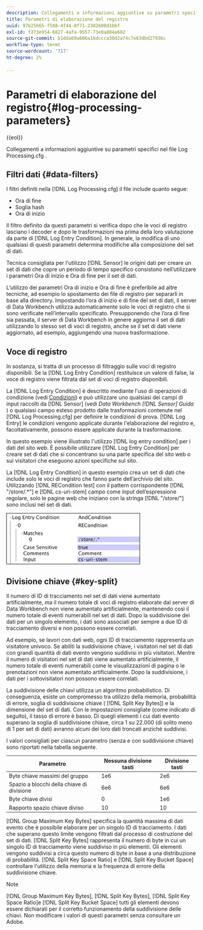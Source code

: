 ```yaml
---
description: Collegamenti a informazioni aggiuntive su parametri specifici nel file Log Processing.cfg .
title: Parametri di elaborazione del registro
uuid: 97b25665-f588-4f44-8f71-2382600d1b6f
exl-id: f373e954-6827-4afa-9557-73e0a884a602
source-git-commit: b1dda69a606a16dccca30d2a74c7e63dbd27936c
workflow-type: tm+mt
source-wordcount: '717'
ht-degree: 2%

---
```


# Parametri di elaborazione del registro{#log-processing-parameters}

{{eol}}

Collegamenti a informazioni aggiuntive su parametri specifici nel file Log Processing.cfg .

<!--
c_data_filters.xml
-->

## Filtri dati {#data-filters}

I filtri definiti nella [!DNL Log Processing.cfg] il file include quanto segue:

* Ora di fine
* Soglia hash
* Ora di inizio

Il filtro definito da questi parametri si verifica dopo che le voci di registro lasciano i decoder e dopo le trasformazioni ma prima della loro valutazione da parte di [!DNL Log Entry Condition]. In generale, la modifica di uno qualsiasi di questi parametri determina modifiche alla composizione del set di dati.

Tecnica consigliata per l&#39;utilizzo [!DNL Sensor] le origini dati per creare un set di dati che copre un periodo di tempo specifico consistono nell’utilizzare i parametri Ora di inizio e Ora di fine per il set di dati.

L’utilizzo dei parametri Ora di inizio e Ora di fine è preferibile ad altre tecniche, ad esempio lo spostamento dei file di registro per separarli in base alla directory. Impostando l’ora di inizio e di fine del set di dati, il server di Data Workbench utilizza automaticamente solo le voci di registro che si sono verificate nell’intervallo specificato. Presupponendo che l’ora di fine sia passata, il server di Data Workbench in genere aggiorna il set di dati utilizzando lo stesso set di voci di registro, anche se il set di dati viene aggiornato, ad esempio, aggiungendo una nuova trasformazione.

<!--
c_log_entry_con.xml
-->

## Voce di registro

In sostanza, si tratta di un processo di filtraggio sulle voci di registro disponibili. Se la [!DNL Log Entry Condition] restituisce un valore di false, la voce di registro viene filtrata dal set di voci di registro disponibili.

La [!DNL Log Entry Condition] è descritto mediante l&#39;uso di operazioni di condizione (vedi [Condizioni](../../../home/c-dataset-const-proc/c-conditions/c-abt-cond.md)) e può utilizzare uno qualsiasi dei campi di input raccolti da [!DNL Sensor] (vedi *Data Workbench [!DNL Sensor] Guida* ) o qualsiasi campo esteso prodotto dalle trasformazioni contenute nel [!DNL Log Processing.cfg] per definire le condizioni di prova. [!DNL Log Entry] le condizioni vengono applicate durante l&#39;elaborazione del registro e, facoltativamente, possono essere applicate durante la trasformazione.

In questo esempio viene illustrato l&#39;utilizzo [!DNL log entry condition] per i dati del sito web. È possibile utilizzare [!DNL Log Entry Condition] per creare set di dati che si concentrano su una parte specifica del sito web o sui visitatori che eseguono azioni specifiche sul sito.

La [!DNL Log Entry Condition] in questo esempio crea un set di dati che include solo le voci di registro che fanno parte dell’archivio del sito. Utilizzando [!DNL RECondition test] con il pattern corrispondente [!DNL "/store/.*"] e [!DNL cs-uri-stem] campo come input dell’espressione regolare, solo le pagine web che iniziano con la stringa [!DNL "/store/"] sono inclusi nel set di dati.

![](assets/cfg_LogProcessing_LogEntryCondition.png)

<!--
c_key_split.xml
-->

## Divisione chiave {#key-split}

Il numero di ID di tracciamento nel set di dati viene aumentato artificialmente, ma il numero totale di voci di registro elaborate dal server di Data Workbench non viene aumentato artificialmente, mantenendo così il numero totale di eventi numerabili nel set di dati. Dopo la suddivisione dei dati per un singolo elemento, i dati sono associati per sempre a due ID di tracciamento diversi e non possono essere correlati.

Ad esempio, se lavori con dati web, ogni ID di tracciamento rappresenta un visitatore univoco. Se abiliti la suddivisione chiave, i visitatori nel set di dati con grandi quantità di dati evento vengono suddivisi in più visitatori. Mentre il numero di visitatori nel set di dati viene aumentato artificialmente, il numero totale di eventi numerabili come le visualizzazioni di pagina o le prenotazioni non viene aumentato artificialmente. Dopo la suddivisione, i dati per i sottovisitatori non possono essere correlati.

La suddivisione delle chiavi utilizza un algoritmo probabilistico. Di conseguenza, esiste un compromesso tra utilizzo della memoria, probabilità di errore, soglia di suddivisione chiave ( [!DNL Split Key Bytes]) e la dimensione del set di dati. Con le impostazioni consigliate (come indicato di seguito), il tasso di errore è basso. Di quegli elementi i cui dati evento superano la soglia di suddivisione chiave, circa 1 su 22.000 (di solito meno di 1 per set di dati) avranno alcuni dei loro dati troncati anziché suddivisi.

I valori consigliati per ciascun parametro (senza e con suddivisione chiave) sono riportati nella tabella seguente.

| Parametro | Nessuna divisione tasti | Divisione tasti |
|---|---|---|
| Byte chiave massimi del gruppo | 1e6 | 2e6 |
| Spazio a blocchi della chiave di divisione | 6e6 | 6e6 |
| Byte chiave divisi | 0 | 1e6 |
| Rapporto spazio chiave diviso | 10 | 10 |

[!DNL Group Maximum Key Bytes] specifica la quantità massima di dati evento che è possibile elaborare per un singolo ID di tracciamento. I dati che superano questo limite vengono filtrati dal processo di costruzione del set di dati. [!DNL Split Key Bytes] rappresenta il numero di byte in cui un singolo ID di tracciamento viene suddiviso in più elementi. Gli elementi vengono suddivisi a circa questo numero di byte in base a una distribuzione di probabilità. [!DNL Split Key Space Ratio] e [!DNL Split Key Bucket Space] controllare l&#39;utilizzo della memoria e la frequenza di errore della suddivisione chiave.

>[!NOTE]
>
>[!DNL Group Maximum Key Bytes], [!DNL Split Key Bytes], [!DNL Split Key Space Ratio]e [!DNL Split Key Bucket Space] tutti gli elementi devono essere dichiarati per il corretto funzionamento della suddivisione delle chiavi. Non modificare i valori di questi parametri senza consultare un Adobe.
